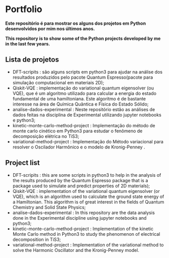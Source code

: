 # Portfolio

**Este repositório é para mostrar os alguns dos projetos em Python desenvolvidos por mim nos últimos anos.**

**This repository is to show some of the Python projects developed by me in the last few years.**

## Lista de projetos ##
* DFT-scripits : são alguns scripts em python3 para ajudar na análise dos resultados produzidos pelo pacote Quantum Espresso(pacote para simulação computacional em materiais 2D);
* Qiskit-VQE : implementação do variational quantum eigensolver (ou VQE), que é um algoritmo utilizado para calcular a energia do estado fundamental de uma hamiltoniana. Este algoritmo é de bastante interesse na área de Química Quântica e Física do Estado Sólido;
* analise-dados-experimental : Neste repositório estão as análises de dados feitas na disciplina de Experimental utilizando jupyter notebooks e python3;
* kinetic-monte-carlo-method-project : Implementação do método de monte carlo cinético em Python3 para estudar o fenômeno de decomposição elétrica no TiS3;
* variational-method-project : Implementação do Método variacional para resolver o Oscilador Harmônico e o modelo de Kronig-Penney .




## Project list ##
* DFT-scripits : this are some scripts in python3 to help in the analysis of the results produced by the Quantum Espresso package that is a package used to simulate and predict properties of 2D materials);
* Qiskit-VQE : implementation of the variational quantum eigensolver (or VQE), which is an algorithm used to calculate the ground state energy of a Hamiltonian. This algorithm is of great interest in the fields of Quantum Chemistry and Solid State Physics;
* analise-dados-experimental : In this repository are the data analysis done in the Experimental discipline using jupyter notebooks and python3;
* kinetic-monte-carlo-method-project : Implementation of the kinetic Monte Carlo method in Python3 to study the phenomenon of electrical decomposition in TiS3;
* variational-method-project : Implementation of the variational method to solve the Harmonic Oscillator and the Kronig-Penney model.
